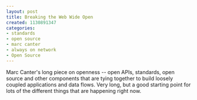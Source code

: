 ```yaml
--- 
layout: post
title: Breaking the Web Wide Open
created: 1130891347
categories: 
- standards
- open source
- marc canter
- always on network
- Open Source
---
```

Marc Canter's long piece on openness -- open APIs, standards, open source and other components that are tying together to build loosely coupled applications and data flows. Very long, but a good starting point for lots of the different things that are happening right now.<br />
